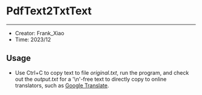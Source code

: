 # PdfText2TxtText

---

* Creator: Frank_Xiao
* Time: 2023/12

## Usage

- Use Ctrl+C to copy text to file _original.txt_, run the program,
  and check out the _output.txt_ for a '\n'-free text to directly
  copy to online translators, such as [Google Translate](https://translate.google.com/).
